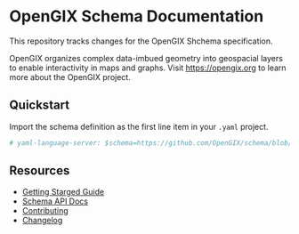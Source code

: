 # OpenGIX Schema Documentation

This repository tracks changes for the OpenGIX Shchema specification.

OpenGIX organizes complex data-imbued geometry into geospacial layers to enable interactivity in maps and graphs. Visit https://opengix.org to learn more about the OpenGIX project.

## Quickstart

Import the schema definition as the first line item in your `.yaml` project.

```yaml
# yaml-language-server: $schema=https://github.com/OpenGIX/schema/blob/latest/spec/gix.json
```

## Resources

- [Getting Starged Guide](https://opengix.org/getting-started)
- [Schema API Docs](https://opengix.org/schema/docs/api)
- [Contributing](https://opengix.org/contribute#schema)
- [Changelog](/CHANGELOG)
